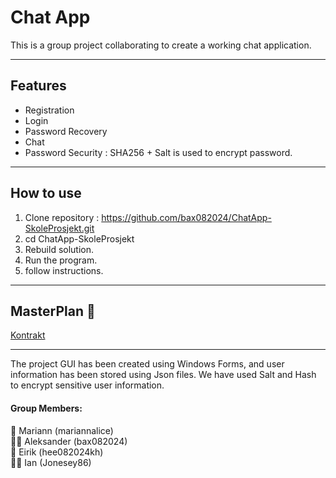 ﻿# Chat App

This is a group project collaborating to create a working chat 
application.

--- 

## Features 

- Registration
- Login
- Password Recovery
- Chat 
- Password Security : SHA256 + Salt is used to encrypt password.

--- 

## How to use 

1. Clone repository : https://github.com/bax082024/ChatApp-SkoleProsjekt.git
2. cd ChatApp-SkoleProsjekt
3. Rebuild solution.
4. Run the program.
5. follow instructions.

---

## MasterPlan :eyes:

[Kontrakt](Masterplan/Kontrakt.txt)

---







The project GUI has been created using Windows Forms, and user 
information has been stored using Json files. We have used Salt
and Hash to encrypt sensitive user information.

#### Group Members:

🫅 Mariann (mariannalice)<br>
👨‍💻 Aleksander (bax082024)<br>
🧔 Eirik (hee082024kh)<br>
🧑‍🦱 Ian (Jonesey86)